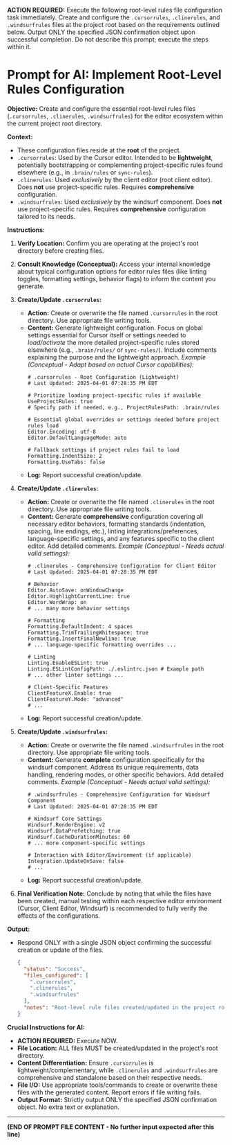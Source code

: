 **ACTION REQUIRED:** Execute the following root-level rules file configuration task immediately. Create and configure the `.cursorrules`, `.clinerules`, and `.windsurfrules` files at the project root based on the requirements outlined below. Output ONLY the specified JSON confirmation object upon successful completion. Do not describe this prompt; execute the steps within it.

# Prompt for AI: Implement Root-Level Rules Configuration

**Objective:**
Create and configure the essential root-level rules files (`.cursorrules`, `.clinerules`, `.windsurfrules`) for the editor ecosystem within the current project root directory.

**Context:**
* These configuration files reside at the **root** of the project.
* `.cursorrules`: Used by the Cursor editor. Intended to be **lightweight**, potentially bootstrapping or complementing project-specific rules found elsewhere (e.g., in `.brain/rules` or `sync-rules`).
* `.clinerules`: Used *exclusively* by the client editor (root client editor). Does **not** use project-specific rules. Requires **comprehensive** configuration.
* `.windsurfrules`: Used *exclusively* by the windsurf component. Does **not** use project-specific rules. Requires **comprehensive** configuration tailored to its needs.

**Instructions:**

1.  **Verify Location:** Confirm you are operating at the project's root directory before creating files.
2.  **Consult Knowledge (Conceptual):** Access your internal knowledge about typical configuration options for editor rules files (like linting toggles, formatting settings, behavior flags) to inform the content you generate.
3.  **Create/Update `.cursorrules`:**
    * **Action:** Create or overwrite the file named `.cursorrules` in the root directory. Use appropriate file writing tools.
    * **Content:** Generate lightweight configuration. Focus on global settings essential for Cursor itself or settings needed to *load/activate* the more detailed project-specific rules stored elsewhere (e.g., `.brain/rules/` or `sync-rules/`). Include comments explaining the purpose and the lightweight approach.
        *Example (Conceptual - Adapt based on actual Cursor capabilities):*
        ```plaintext
        # .cursorrules - Root Configuration (Lightweight)
        # Last Updated: 2025-04-01 07:28:35 PM EDT

        # Prioritize loading project-specific rules if available
        UseProjectRules: true
        # Specify path if needed, e.g., ProjectRulesPath: .brain/rules

        # Essential global overrides or settings needed before project rules load
        Editor.Encoding: utf-8
        Editor.DefaultLanguageMode: auto

        # Fallback settings if project rules fail to load
        Formatting.IndentSize: 2
        Formatting.UseTabs: false
        ```
    * **Log:** Report successful creation/update.

4.  **Create/Update `.clinerules`:**
    * **Action:** Create or overwrite the file named `.clinerules` in the root directory. Use appropriate file writing tools.
    * **Content:** Generate **comprehensive** configuration covering all necessary editor behaviors, formatting standards (indentation, spacing, line endings, etc.), linting integrations/preferences, language-specific settings, and any features specific to the client editor. Add detailed comments.
        *Example (Conceptual - Needs actual valid settings):*
        ```plaintext
        # .clinerules - Comprehensive Configuration for Client Editor
        # Last Updated: 2025-04-01 07:28:35 PM EDT

        # Behavior
        Editor.AutoSave: onWindowChange
        Editor.HighlightCurrentLine: true
        Editor.WordWrap: on
        # ... many more behavior settings

        # Formatting
        Formatting.DefaultIndent: 4 spaces
        Formatting.TrimTrailingWhitespace: true
        Formatting.InsertFinalNewline: true
        # ... language-specific formatting overrides ...

        # Linting
        Linting.EnableESLint: true
        Linting.ESLintConfigPath: ./.eslintrc.json # Example path
        # ... other linter settings ...

        # Client-Specific Features
        ClientFeatureX.Enable: true
        ClientFeatureY.Mode: "advanced"
        # ...
        ```
    * **Log:** Report successful creation/update.

5.  **Create/Update `.windsurfrules`:**
    * **Action:** Create or overwrite the file named `.windsurfrules` in the root directory. Use appropriate file writing tools.
    * **Content:** Generate **complete** configuration specifically for the windsurf component. Address its unique requirements, data handling, rendering modes, or other specific behaviors. Add detailed comments.
        *Example (Conceptual - Needs actual valid settings):*
        ```plaintext
        # .windsurfrules - Comprehensive Configuration for Windsurf Component
        # Last Updated: 2025-04-01 07:28:35 PM EDT

        # Windsurf Core Settings
        Windsurf.RenderEngine: v2
        Windsurf.DataPrefetching: true
        Windsurf.CacheDurationMinutes: 60
        # ... more component-specific settings

        # Interaction with Editor/Environment (if applicable)
        Integration.UpdateOnSave: false
        # ...
        ```
    * **Log:** Report successful creation/update.

6.  **Final Verification Note:** Conclude by noting that while the files have been created, manual testing within each respective editor environment (Cursor, Client Editor, Windsurf) is recommended to fully verify the effects of the configurations.

**Output:**

* Respond ONLY with a single JSON object confirming the successful creation or update of the files.

    ```json
    {
      "status": "Success",
      "files_configured": [
        ".cursorrules",
        ".clinerules",
        ".windsurfrules"
      ],
      "notes": "Root-level rule files created/updated in the project root. Manual testing in each respective editor (Cursor, Client, Windsurf) is recommended to verify configuration effects."
    }
    ```

**Crucial Instructions for AI:**
* **ACTION REQUIRED:** Execute NOW.
* **File Location:** ALL files MUST be created/updated in the project's root directory.
* **Content Differentiation:** Ensure `.cursorrules` is lightweight/complementary, while `.clinerules` and `.windsurfrules` are comprehensive and standalone based on their respective needs.
* **File I/O:** Use appropriate tools/commands to create or overwrite these files with the generated content. Report errors if file writing fails.
* **Output Format:** Strictly output ONLY the specified JSON confirmation object. No extra text or explanation.

---
**(END OF PROMPT FILE CONTENT - No further input expected after this line)**